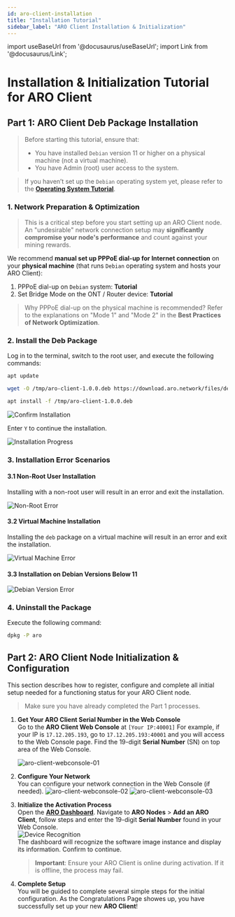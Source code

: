 ```yaml
---
id: aro-client-installation
title: "Installation Tutorial"
sidebar_label: "ARO Client Installation & Initialization"
---
```

import useBaseUrl from '@docusaurus/useBaseUrl';
import Link from '@docusaurus/Link';

# Installation & Initialization Tutorial for ARO Client

## Part 1: ARO Client Deb Package Installation

> Before starting this tutorial, ensure that:  
>   
> - You have installed `Debian` version 11 or higher on a physical machine (not a virtual machine).  
> - You have Admin (root) user access to the system.

> If you haven’t set up the `Debian` operating system yet, please refer to the [**Operating System Tutorial**](/node-operator-guide/aro-client/aro-client-debian).

### 1. Network Preparation & Optimization

> This is a critical step before you start setting up an ARO Client node. An "undesirable" network connection setup may **significantly compromise your node's performance** and count against your mining rewards.  

We recommend **manual set up PPPoE dial-up for Internet connection** on your **physical machine** (that runs `Debian` operating system and hosts your ARO Client): 

1. PPPoE dial-up on `Debian` system: <Link to="/node-operator-guide/improve-performance/network-optimization/#tutorial---set-up-pppoe-on-a-debian-system">**Tutorial**</Link>
2. Set Bridge Mode on the ONT / Router device: <Link to="/node-operator-guide/improve-performance/network-optimization/#tutorial---how-to-set-bridge-mode-on-an-ont--router">**Tutorial**</Link>

> Why PPPoE dial-up on the physical machine is recommended? Refer to the explanations on "Mode 1" and "Mode 2" in the <Link to="/node-operator-guide/improve-performance/network-optimization/#network-optimization---best-practices">**Best Practices of Network Optimization**</Link>.



### 2. Install the Deb Package

Log in to the terminal, switch to the root user, and execute the following commands:

```bash
apt update

wget -O /tmp/aro-client-1.0.0.deb https://download.aro.network/files/deb/aro-client-1.0.0.deb

apt install -f /tmp/aro-client-1.0.0.deb
```

![Confirm Installation](/img/aro-client/image-20250926171314772.png)

Enter `Y` to continue the installation.

![Installation Progress](/img/aro-client/image-20250926180219786.png)

### 3. Installation Error Scenarios

#### 3.1 Non-Root User Installation

Installing with a non-root user will result in an error and exit the installation.

![Non-Root Error](/img/aro-client/image-20250926165247978.png)

#### 3.2 Virtual Machine Installation

Installing the `deb` package on a virtual machine will result in an error and exit the installation.

![Virtual Machine Error](/img/aro-client/image-20250926174642843.png)

#### 3.3 Installation on Debian Versions Below 11

![Debian Version Error](/img/aro-client/image-20250926175229993.png)

### 4. Uninstall the Package

Execute the following command:

```bash
dpkg -P aro
```


## Part 2: ARO Client Node Initialization & Configuration

This section describes how to register, configure and complete all initial setup needed for a functioning status for your ARO Client node. 

>Make sure you have already completed the Part 1 processes.

1. **Get Your ARO Client Serial Number in the Web Console**  
   Go to the **ARO Client Web Console** at `[Your IP:40001]`
   For example, if your IP is `17.12.205.193`, go to `17.12.205.193:40001` and you will access to the Web Console page. 
   Find the 19-digit **Serial Number** (SN) on top area of the Web Console.
   
   ![aro-client-webconsole-01](/img/aro-client/aro-client-webconsole-01.png)

2. **Configure Your Network**  
   You can configure your network connection in the Web Console (if needed). 
      ![aro-client-webconsole-02](/img/aro-client/aro-client-webconsole-02.png)
      ![aro-client-webconsole-03](/img/aro-client/aro-client-webconsole-03.png)

3. **Initialize the Activation Process**   
   Open the [**ARO Dashboard**](https://dashboard.aro.network). Navigate to **ARO Nodes** > **Add an ARO Client**, follow steps and enter the 19-digit **Serial Number** found in your Web Console.  
   ![Device Recognition](/img/node-operator-guide/cmd_finddevice.png)  
   The dashboard will recognize the software image instance and display its information. Confirm to continue.  
   > **Important**: Ensure your ARO Client is online during activation. If it is offline, the process may fail.  

4. **Complete Setup**  
   You will be guided to complete several simple steps for the initial configuration. 
   As the Congratulations Page showes up, you have successfully set up your new **ARO Client**!

